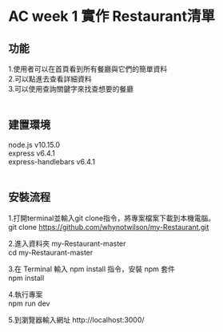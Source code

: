 AC week 1 實作 Restaurant清單
===

功能
--
1.使用者可以在首頁看到所有餐廳與它們的簡單資料<br>
2.可以點進去查看詳細資料<br>
3.可以使用查詢關鍵字來找查想要的餐廳<br><br>


建置環境
--
node.js v10.15.0<br>
express v6.4.1<br>
express-handlebars v6.4.1<br><br>



安裝流程
--
1.打開terminal並輸入git clone指令，將專案檔案下載到本機電腦。<br>
  git clone https://github.com/whynotwilson/my-Restaurant.git<br>
  
2.進入資料夾 my-Restaurant-master<br>
  cd my-Restaurant-master<br>
  
3.在 Terminal 輸入 npm install 指令，安裝 npm 套件<br>
  npm install<br>
  
4.執行專案<br>
  npm run dev<br>
  
5.到瀏覽器輸入網址 http://localhost:3000/<br>




